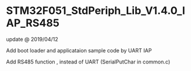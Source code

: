 # STM32F051_StdPeriph_Lib_V1.4.0_IAP_RS485

update @ 2019/04/12

Add boot loader and applicataion sample code by UART IAP

Add RS485 function , instead of UART (SerialPutChar in common.c)
